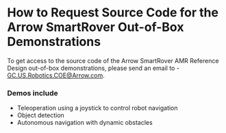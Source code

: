 # How to Request Source Code for the Arrow SmartRover Out-of-Box Demonstrations

To get access to the source code of the Arrow SmartRover AMR Reference Design out-of-box demonstrations, please send an email to - GC.US.Robotics.COE@Arrow.com. 

### Demos include

*	Teleoperation using a joystick to control robot navigation
*	Object detection
*	Autonomous navigation with dynamic obstacles

